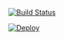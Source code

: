 
[![Build Status](https://travis-ci.com/mahmutbas/iyzico_event_management.svg?token=VXZ9MrukiieZYzEaaFq4&branch=develop)](https://travis-ci.com/mahmutbas/iyzico_event_management)

[![Deploy](https://www.herokucdn.com/deploy/button.png)](https://heroku.com/deploy)
